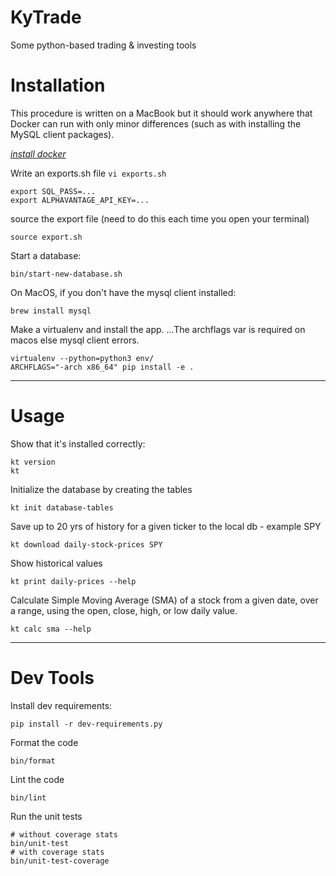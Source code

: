# KyTrade

Some python-based trading & investing tools

# Installation

This procedure is written on a MacBook but it should work anywhere that Docker can run with only
minor differences (such as with installing the MySQL client packages).


[*install docker*](https://docs.docker.com/get-docker/)


Write an exports.sh file `vi exports.sh`
```
export SQL_PASS=...
export ALPHAVANTAGE_API_KEY=...
```

source the export file (need to do this each time you open your terminal)
```
source export.sh
```


Start a database:
```
bin/start-new-database.sh
```

On MacOS, if you don't have the mysql client installed:
```
brew install mysql
```


Make a virtualenv and install the app.
...The archflags var is required on macos else mysql client errors.
```
virtualenv --python=python3 env/
ARCHFLAGS="-arch x86_64" pip install -e .
```


---

# Usage


Show that it's installed correctly:
```
kt version
kt
```

Initialize the database by creating the tables
```
kt init database-tables
```

Save up to 20 yrs of history for a given ticker to the local db - example SPY
```
kt download daily-stock-prices SPY
```

Show historical values
```
kt print daily-prices --help
```

Calculate Simple Moving Average (SMA) of a stock from a given date, over a range, using the open,
close, high, or low daily value.

```
kt calc sma --help
```


---


# Dev Tools

Install dev requirements:
```
pip install -r dev-requirements.py
```

Format the code
```
bin/format
```

Lint the code
```
bin/lint
```

Run the unit tests
```
# without coverage stats
bin/unit-test
# with coverage stats
bin/unit-test-coverage
```
